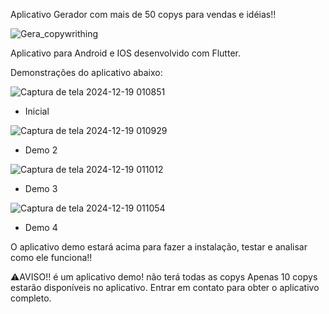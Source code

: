 Aplicativo Gerador com mais de 50 copys para vendas e idéias!!

![Gera_copywrithing](https://github.com/user-attachments/assets/4b59b77f-55af-4f70-8741-ed9ebab36a61)

Aplicativo para Android e IOS desenvolvido com Flutter.

Demonstrações do aplicativo abaixo:

![Captura de tela 2024-12-19 010851](https://github.com/user-attachments/assets/486c4a67-c07c-480e-877e-829c8e6daaa0)

- Inicial

![Captura de tela 2024-12-19 010929](https://github.com/user-attachments/assets/c7bc6e09-6e16-4b83-9c2a-17acd30140cf)

- Demo 2

![Captura de tela 2024-12-19 011012](https://github.com/user-attachments/assets/56e9c349-36d3-4525-8f98-e0265deb9726)

- Demo 3

![Captura de tela 2024-12-19 011054](https://github.com/user-attachments/assets/293d78cc-ddc5-47a6-b4fa-3ea7de1e8354)

- Demo 4


O aplicativo demo estará acima para fazer a instalação, testar e analisar como ele funciona!!

⚠️AVISO!! é um aplicativo demo! não terá todas as copys
Apenas 10 copys estarão disponíveis no aplicativo.
Entrar em contato para obter o aplicativo completo.

